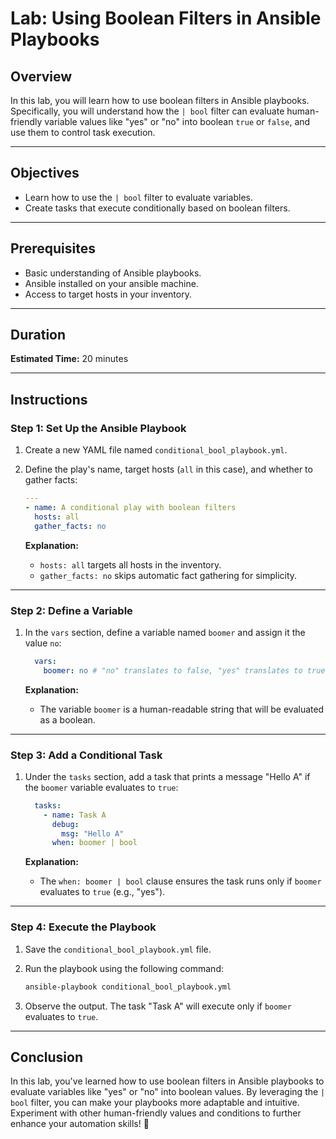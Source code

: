 # Lab: Using Boolean Filters in Ansible Playbooks

## Overview

In this lab, you will learn how to use boolean filters in Ansible playbooks. Specifically, you will understand how the `| bool` filter can evaluate human-friendly variable values like "yes" or "no" into boolean `true` or `false`, and use them to control task execution.

---

## Objectives

- Learn how to use the `| bool` filter to evaluate variables.
- Create tasks that execute conditionally based on boolean filters.

---

## Prerequisites

- Basic understanding of Ansible playbooks.
- Ansible installed on your ansible machine.
- Access to target hosts in your inventory.

---

## Duration

**Estimated Time:** 20 minutes

---

## Instructions

### Step 1: Set Up the Ansible Playbook

1. Create a new YAML file named `conditional_bool_playbook.yml`.

2. Define the play's name, target hosts (`all` in this case), and whether to gather facts:

   ```yaml
   ---
   - name: A conditional play with boolean filters
     hosts: all
     gather_facts: no
   ```

   **Explanation:**
   - `hosts: all` targets all hosts in the inventory.
   - `gather_facts: no` skips automatic fact gathering for simplicity.

---

### Step 2: Define a Variable

1. In the `vars` section, define a variable named `boomer` and assign it the value `no`:

   ```yaml
     vars:
       boomer: no # "no" translates to false, "yes" translates to true
   ```

   **Explanation:**
   - The variable `boomer` is a human-readable string that will be evaluated as a boolean.

---

### Step 3: Add a Conditional Task

1. Under the `tasks` section, add a task that prints a message "Hello A" if the `boomer` variable evaluates to `true`:

   ```yaml
     tasks:
       - name: Task A
         debug:
           msg: "Hello A"
         when: boomer | bool
   ```

   **Explanation:**
   - The `when: boomer | bool` clause ensures the task runs only if `boomer` evaluates to `true` (e.g., "yes").

---

### Step 4: Execute the Playbook

1. Save the `conditional_bool_playbook.yml` file.

2. Run the playbook using the following command:

   ```bash
   ansible-playbook conditional_bool_playbook.yml
   ```

3. Observe the output. The task "Task A" will execute only if `boomer` evaluates to `true`.

---

## Conclusion

In this lab, you've learned how to use boolean filters in Ansible playbooks to evaluate variables like "yes" or "no" into boolean values. By leveraging the `| bool` filter, you can make your playbooks more adaptable and intuitive. Experiment with other human-friendly values and conditions to further enhance your automation skills! 👏

